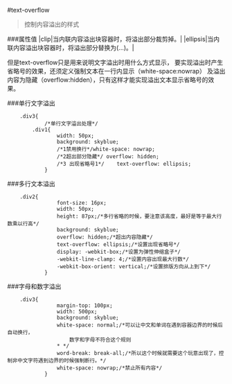 #text-overflow

>控制内容溢出的样式


###属性值
|clip|当内联内容溢出块容器时，将溢出部分裁剪掉。|
|ellipsis|当内联内容溢出块容器时，将溢出部分替换为(...)。|


但是text-overflow只是用来说明文字溢出时用什么方式显示，
要实现溢出时产生省略号的效果，还须定义强制文本在一行内显示（white-space:nowrap）
及溢出内容为隐藏（overflow:hidden），只有这样才能实现溢出文本显示省略号的效果。


###单行文字溢出
```
	.div3{
			/*单行文字溢出处理*/
		.div1{
				width: 50px;
				background: skyblue;
				/*1禁用换行*/white-space: nowrap;
				/*2超出部分隐藏*/	overflow: hidden;
				/*3 出现省略号1*/	text-overflow: ellipsis;
			}
```

###多行文本溢出
```
	.div2{
				font-size: 16px;
				width: 50px;
				height: 87px;/*多行省略的时候，要注意该高度，最好是等于最大行数乘以行高*/
				background: skyblue;
				overflow: hidden;/*超出内容隐藏*/
				text-overflow: ellipsis;/*设置出现省略号*/
				display: -webkit-box;/*设置为弹性伸缩盒子*/
				-webkit-line-clamp: 4;/*设置内容出现最大行数*/
				-webkit-box-orient: vertical;/*设置排版方向从上到下*/
			}
```


###字母和数字溢出

```
	.div3{
				margin-top: 100px;
				width: 500px;
				background: skyblue;
				white-space: normal;/*可以让中文和单词在遇到容器边界的时候后自动换行，
					数字和字母不符合这个规则
				* */
				word-break: break-all;/*所以这个时候就需要这个玩意出现了，控制非中文字符遇到边界的时候强制断行。*/
				white-space: nowrap;/*禁止所有内容*/
			}
```


